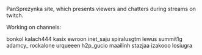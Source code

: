 PanSprezynka site, which presents viewers and chatters during streams on twitch.

Working on channels:

bonkol
kalach444
kasix
ewroon
inet_saju
spiralusgtm
lewus
summit1g
adamcy_
rockalone
urqueeen
h2p_gucio
maailinh
stazjaa
izakooo
losiugra